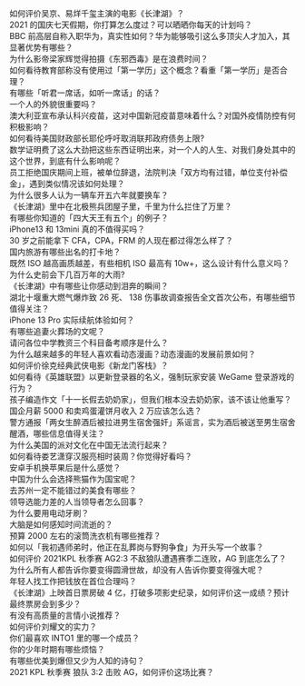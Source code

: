 如何评价吴京、易烊千玺主演的电影《长津湖》？  
2021 的国庆七天假期，你打算怎么度过？可以晒晒你每天的计划吗？  
BBC 前高层自称入职华为，真实性如何？华为能够吸引这么多顶尖人才加入，其显著优势有哪些？  
为什么影帝梁家辉觉得拍摄《东邪西毒》是在浪费时间？  
如何看待教育部称没有使用过「第一学历」这个概念？看重「第一学历」是否合理？  
有哪些「听君一席话，如听一席话」的话？  
一个人的外貌很重要吗？  
澳大利亚宣布承认科兴疫苗，这对中国新冠疫苗意味着什么？对国外疫情防控有何积极影响？  
如何看待美国财政部长耶伦呼吁取消联邦政府债务上限?  
数学证明费了这么大劲把这些东西证明出来，对一个人的人生、对我们身处其中的这个世界，到底有什么影响呢？  
员工拒绝国庆期间上班，被单位辞退，法院判决「双方均有过错，单位支付补偿金」，遇到类似情况该如何处理？  
为什么很多人认为一辆车开五六年就要换车？  
《长津湖》里中在北极熊兵团屋子里，千里为什么拦住了万里？  
有哪些你知道的「四大天王有五个」的例子？  
iPhone13 和 13mini 真的不值得买吗？  
30 岁之前能拿下 CFA，CPA，FRM 的人现在都过得怎么样了？  
国内旅游有哪些出名的打卡地？  
既然 ISO 越高画质越差，有些相机 ISO 最高有 10w+，这么设计有什么意义吗？  
为什么史前会下几百万年的大雨?  
《长津湖》中有哪些让你感动到泪奔的瞬间？  
湖北十堰重大燃气爆炸致 26 死、 138 伤事故调查报告全文首次公布，有哪些细节值得关注？  
iPhone 13 Pro 实际续航体验如何？  
有哪些追妻火葬场的文呢？  
请问各位中学教资三个科目备考顺序是什么？  
为什么越来越多的年轻人喜欢看动态漫画？动态漫画的发展前景如何？  
如何评价徐克经典武侠电影《新龙门客栈》？  
如何看待《英雄联盟》以更新登录器的名义，强制玩家安装 WeGame 登录游戏的行为？  
孩子编造作文「十一长假去奶奶家」，但我们根本没去奶奶家，该不该让他重写？  
国企月薪  5000 和卖鸡蛋灌饼月收入 2 万应该怎么选？  
警方通报「两女生醉酒后被拉进男生宿舍强奸」系谣言，实为酒后被送至男生宿舍醒酒，哪些信息值得关注？  
为什么美国的派对文化在中国无法流行起来？  
如何看待娄艺潇穿汉服亮相时装周？你觉得好看吗？  
安卓手机换苹果后是什么感觉？  
中国为什么会选择熊猫作为国宝呢？  
去苏州一定不能错过的美食有哪些？  
领导选能力差的人当领导者怎么回事？  
为什么要用电动牙刷？  
大脑是如何感知时间流逝的？  
预算 2000 左右的滚筒洗衣机有哪些推荐？  
如何以「我初遇师弟时，他正在乱葬岗与野狗争食」为开头写一个故事？  
如何评价 2021KPL 秋季赛 AG2:3 不敌狼队遭遇赛季二连败，AG 到底怎么了？  
为什么所有人都告诉你要变得圆滑世故，却没有人告诉你要变得强大呢？  
年轻人找工作把钱放在首位合理吗？  
《长津湖》上映首日票房破 4 亿，打破多项影史纪录，如何评价这一成绩？预计最终票房会到多少？  
有没有高质量的言情小说推荐？  
如何评价刘耀文的实力？  
你们最喜欢 INTO1 里的哪一个成员？  
你的少年时期有哪些烦恼？  
有哪些优美到爆但又少为人知的诗句？  
2021 KPL 秋季赛 狼队 3:2 击败 AG，如何评价这场比赛？  
